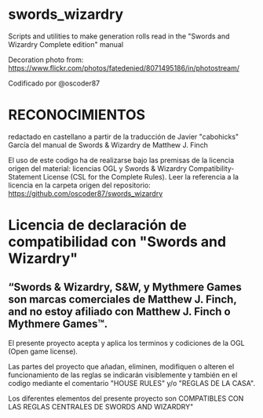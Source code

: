 # swords_wizardry
Scripts and utilities to make generation rolls read in the "Swords and Wizardry Complete edition" manual

Decoration photo from: https://www.flickr.com/photos/fatedenied/8071495186/in/photostream/

Codificado por @oscoder87

# RECONOCIMIENTOS
redactado en castellano a partir de la traducción de Javier "cabohicks" García del manual de  Swords & Wizardry de Matthew J. Finch

El uso de este codigo ha de realizarse bajo las premisas de la licencia origen del material: licencias OGL y Swords & Wizardry Compatibility-Statement License (CSL for the Complete Rules). Leer la referencia a la licencia en la carpeta origen del repositorio: https://github.com/oscoder87/swords_wizardry

# Licencia de declaración de compatibilidad con "Swords and Wizardry"
## “Swords & Wizardry, S&W, y Mythmere Games son marcas comerciales de Matthew J. Finch, and no estoy afiliado con Matthew J. Finch o Mythmere Games™.

El presente proyecto acepta y aplica los terminos y codiciones de la OGL (Open game license).

Las partes del proyecto que añadan, eliminen, modifiquen o alteren el funcionamiento de las reglas se indicarán visiblemente y también en el codigo mediante el comentario "HOUSE RULES" y/o "REGLAS DE LA CASA".

Los diferentes elementos del presente proyecto son COMPATIBLES CON LAS REGLAS CENTRALES DE SWORDS AND WIZARDRY"
